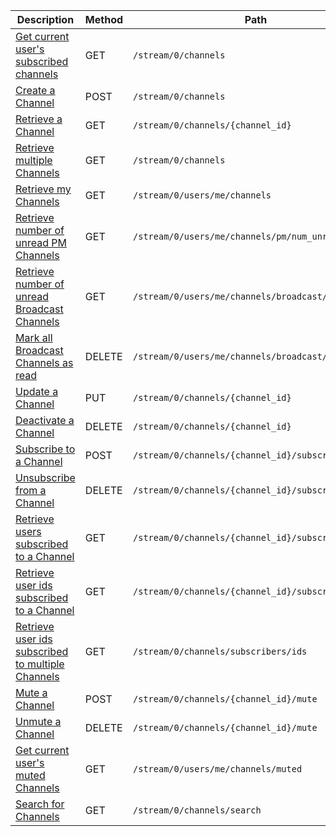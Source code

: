 <table class='table table-striped'>
    <thead>
        <tr>
            <th width="410">Description</th>
            <th width="80">Method</th>
            <th width="320">Path</th>
            <th width="60">Token</th>
        </tr>
    </thead>
    <tbody>
        <tr>
            <td><a href="/reference/resources/channel/subscriptions/#get-current-users-subscribed-channels">Get current user's subscribed channels</a></td>
            <td>GET</td>
            <td><code>/stream/0/channels</code></td>
            <td>User</td>
        </tr>
        <tr>
            <td><a href="/reference/resources/channel/lifecycle/#create-a-channel">Create a Channel</a></td>
            <td>POST</td>
            <td><code>/stream/0/channels</code></td>
            <td>User</td>
        </tr>
        <tr>
            <td><a href="/reference/resources/channel/lookup/#retrieve-a-channel">Retrieve a Channel</a></td>
            <td>GET</td>
            <td><code>/stream/0/channels/{channel_id}</code></td>
            <td>Varies</td>
        </tr>
        <tr>
            <td><a href="/reference/resources/channel/lookup/#retrieve-multiple-channels">Retrieve multiple Channels</a></td>
            <td>GET</td>
            <td><code>/stream/0/channels</code></td>
            <td>Any</td>
        </tr>
        <tr>
            <td><a href="/reference/resources/channel/lookup/#retrieve-my-channels">Retrieve my Channels</a></td>
            <td>GET</td>
            <td><code>/stream/0/users/me/channels</code></td>
            <td>User</td>
        </tr>
        <tr>
            <td><a href="/reference/resources/channel/lookup/#retrieve-number-of-unread-pm-channels">Retrieve number of unread PM Channels</a></td>
            <td>GET</td>
            <td><code>/stream/0/users/me/channels/pm/num_unread</code></td>
            <td>User</td>
        </tr>
        <tr>
            <td><a href="/reference/resources/channel/lookup/#retrieve-number-of-unread-broadcast-channels">Retrieve number of unread Broadcast Channels</a></td>
            <td>GET</td>
            <td><code>/stream/0/users/me/channels/broadcast/num_unread</code></td>
            <td>User</td>
        </tr>
        <tr>
            <td><a href="/reference/resources/channel/lookup/#mark-all-broadcast-channels-as-read">Mark all Broadcast Channels as read</a></td>
            <td>DELETE</td>
            <td><code>/stream/0/users/me/channels/broadcast/num_unread</code></td>
            <td>User</td>
        </tr>
        <tr>
            <td><a href="/reference/resources/channel/lifecycle/#update-a-channel">Update a Channel</a></td>
            <td>PUT</td>
            <td><code>/stream/0/channels/{channel_id}</code></td>
            <td>User</td>
        </tr>
        <tr>
            <td><a href="/reference/resources/channel/lifecycle/#deactivate-a-channel">Deactivate a Channel</a></td>
            <td>DELETE</td>
            <td><code>/stream/0/channels/{channel_id}</code></td>
            <td>User</td>
        </tr>
        <tr>
            <td><a href="/reference/resources/channel/subscriptions/#subscribe-to-a-channel">Subscribe to a Channel</a></td>
            <td>POST</td>
            <td><code>/stream/0/channels/{channel_id}/subscribe</code></td>
            <td>User</td>
        </tr>
        <tr>
            <td><a href="/reference/resources/channel/subscriptions/#unsubscribe-from-a-channel">Unsubscribe from a Channel</a></td>
            <td>DELETE</td>
            <td><code>/stream/0/channels/{channel_id}/subscribe</code></td>
            <td>User</td>
        </tr>
        <tr>
            <td><a href="/reference/resources/channel/subscriptions/#retrieve-users-subscribed-to-a-channel">Retrieve users subscribed to a Channel</a></td>
            <td>GET</td>
            <td><code>/stream/0/channels/{channel_id}/subscribers</code></td>
            <td>Varies</td>
        </tr>
        <tr>
            <td><a href="/reference/resources/channel/subscriptions/#retrieve-user-ids-subscribed-to-a-channel">Retrieve user ids subscribed to a Channel</a></td>
            <td>GET</td>
            <td><code>/stream/0/channels/{channel_id}/subscribers/ids</code></td>
            <td>Varies</td>
        </tr>
        <tr>
            <td><a href="/reference/resources/channel/subscriptions/#retrieve-user-ids-subscribed-to-a-channel">Retrieve user ids subscribed to multiple Channels</a></td>
            <td>GET</td>
            <td><code>/stream/0/channels/subscribers/ids</code></td>
            <td>Varies</td>
        </tr>
        <tr>
            <td><a href="/reference/resources/channel/muting/#mute-a-channel">Mute a Channel</a></td>
            <td>POST</td>
            <td><code>/stream/0/channels/{channel_id}/mute</code></td>
            <td>User</td>
        </tr>
        <tr>
            <td><a href="/reference/resources/channel/muting/#unmute-a-channel">Unmute a Channel</a></td>
            <td>DELETE</td>
            <td><code>/stream/0/channels/{channel_id}/mute</code></td>
            <td>User</td>
        </tr>
        <tr>
            <td><a href="/reference/resources/channel/muting/#get-current-users-muted-channels">Get current user's muted Channels</a></td>
            <td>GET</td>
            <td><code>/stream/0/users/me/channels/muted</code></td>
            <td>User</td>
        </tr>
        <tr>
            <td><a href="/reference/resources/channel/search/#search-for-channels">Search for Channels</a></td>
            <td>GET</td>
            <td><code>/stream/0/channels/search</code></td>
            <td>User</td>
        </tr>
    </tbody>
</table>
